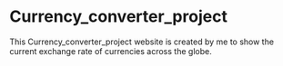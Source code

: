# Currency_converter_project
This Currency_converter_project website is created by me to show the current exchange rate of currencies across the globe.

